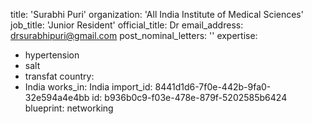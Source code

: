 title: 'Surabhi Puri'
organization: 'All India Institute of Medical Sciences'
job_title: 'Junior Resident'
official_title: Dr
email_address: drsurabhipuri@gmail.com
post_nominal_letters: ''
expertise:
  - hypertension
  - salt
  - transfat
country:
  - India
works_in: India
import_id: 8441d1d6-7f0e-442b-9fa0-32e594a4e4bb
id: b936b0c9-f03e-478e-879f-5202585b6424
blueprint: networking
